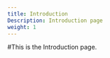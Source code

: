 ```yaml
---
title: Introduction
Description: Introduction page
weight: 1
---
```

#This is the Introduction page.
